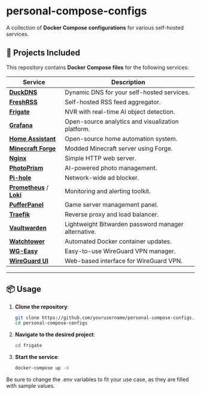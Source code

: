 # **personal-compose-configs**
A collection of **Docker Compose configurations** for various self-hosted services.

## 🚀 **Projects Included**
This repository contains **Docker Compose files** for the following services:

| Service               | Description |
|-----------------------|-------------|
| [**DuckDNS**](https://www.duckdns.org/)           | Dynamic DNS for your self-hosted services. |
| [**FreshRSS**](https://freshrss.org/)          | Self-hosted RSS feed aggregator. |
| [**Frigate**](https://frigate.video/)           | NVR with real-time AI object detection. |
| [**Grafana**](https://grafana.com/)           | Open-source analytics and visualization platform. |
| [**Home Assistant**](https://www.home-assistant.io/)    | Open-source home automation system. |
| [**Minecraft Forge**](https://files.minecraftforge.net/net/minecraftforge/forge/)   | Modded Minecraft server using Forge. |
| [**Nginx**](https://nginx.org/)   | Simple HTTP web server. |
| [**PhotoPrism**](https://photoprism.app/)        | AI-powered photo management. |
| [**Pi-hole**](https://pi-hole.net/)           | Network-wide ad blocker. |
| [**Prometheus**](https://prometheus.io/) / [**Loki**](https://grafana.com/oss/loki/)        | Monitoring and alerting toolkit. |
| [**PufferPanel**](https://pufferpanel.com/)       | Game server management panel. |
| [**Traefik**](https://traefik.io/)           | Reverse proxy and load balancer. |
| [**Vaultwarden**](https://github.com/dani-garcia/vaultwarden)       | Lightweight Bitwarden password manager alternative. |
| [**Watchtower**](https://containrrr.dev/watchtower/)        | Automated Docker container updates. |
| [**WG-Easy**](https://github.com/WeeJeWel/wg-easy)           | Easy-to-use WireGuard VPN manager. |
| [**WireGuard UI**](https://github.com/ngoduykhanh/wireguard-ui)      | Web-based interface for WireGuard VPN. |

---

## 📦 **Usage**
1. **Clone the repository**:  
   ```bash
   git clone https://github.com/yourusername/personal-compose-configs.git
   cd personal-compose-configs
   ```

2. **Navigate to the desired project**:  
   ```bash
   cd frigate
   ```

3. **Start the service**:  
   ```bash
   docker-compose up -d
   ```
Be sure to change the .env variables to fit your use case, as they are filled with sample values.